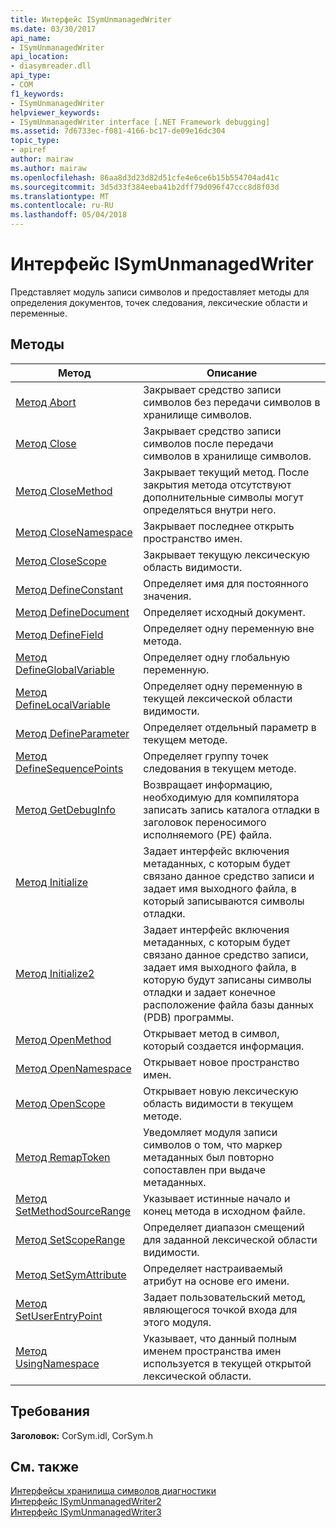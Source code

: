 ```yaml
---
title: Интерфейс ISymUnmanagedWriter
ms.date: 03/30/2017
api_name:
- ISymUnmanagedWriter
api_location:
- diasymreader.dll
api_type:
- COM
f1_keywords:
- ISymUnmanagedWriter
helpviewer_keywords:
- ISymUnmanagedWriter interface [.NET Framework debugging]
ms.assetid: 7d6733ec-f081-4166-bc17-de09e16dc304
topic_type:
- apiref
author: mairaw
ms.author: mairaw
ms.openlocfilehash: 86aa8d3d23d82d51cfe4e6ce6b15b554704ad41c
ms.sourcegitcommit: 3d5d33f384eeba41b2dff79d096f47ccc8d8f03d
ms.translationtype: MT
ms.contentlocale: ru-RU
ms.lasthandoff: 05/04/2018
---
```

# <a name="isymunmanagedwriter-interface"></a>Интерфейс ISymUnmanagedWriter
Представляет модуль записи символов и предоставляет методы для определения документов, точек следования, лексические области и переменные.  
  
## <a name="methods"></a>Методы  
  
|Метод|Описание|  
|------------|-----------------|  
|[Метод Abort](../../../../docs/framework/unmanaged-api/diagnostics/isymunmanagedwriter-abort-method.md)|Закрывает средство записи символов без передачи символов в хранилище символов.|  
|[Метод Close](../../../../docs/framework/unmanaged-api/diagnostics/isymunmanagedwriter-close-method.md)|Закрывает средство записи символов после передачи символов в хранилище символов.|  
|[Метод CloseMethod](../../../../docs/framework/unmanaged-api/diagnostics/isymunmanagedwriter-closemethod-method.md)|Закрывает текущий метод. После закрытия метода отсутствуют дополнительные символы могут определяться внутри него.|  
|[Метод CloseNamespace](../../../../docs/framework/unmanaged-api/diagnostics/isymunmanagedwriter-closenamespace-method.md)|Закрывает последнее открыть пространство имен.|  
|[Метод CloseScope](../../../../docs/framework/unmanaged-api/diagnostics/isymunmanagedwriter-closescope-method.md)|Закрывает текущую лексическую область видимости.|  
|[Метод DefineConstant](../../../../docs/framework/unmanaged-api/diagnostics/isymunmanagedwriter-defineconstant-method.md)|Определяет имя для постоянного значения.|  
|[Метод DefineDocument](../../../../docs/framework/unmanaged-api/diagnostics/isymunmanagedwriter-definedocument-method.md)|Определяет исходный документ.|  
|[Метод DefineField](../../../../docs/framework/unmanaged-api/diagnostics/isymunmanagedwriter-definefield-method.md)|Определяет одну переменную вне метода.|  
|[Метод DefineGlobalVariable](../../../../docs/framework/unmanaged-api/diagnostics/isymunmanagedwriter-defineglobalvariable-method.md)|Определяет одну глобальную переменную.|  
|[Метод DefineLocalVariable](../../../../docs/framework/unmanaged-api/diagnostics/isymunmanagedwriter-definelocalvariable-method.md)|Определяет одну переменную в текущей лексической области видимости.|  
|[Метод DefineParameter](../../../../docs/framework/unmanaged-api/diagnostics/isymunmanagedwriter-defineparameter-method.md)|Определяет отдельный параметр в текущем методе.|  
|[Метод DefineSequencePoints](../../../../docs/framework/unmanaged-api/diagnostics/isymunmanagedwriter-definesequencepoints-method.md)|Определяет группу точек следования в текущем методе.|  
|[Метод GetDebugInfo](../../../../docs/framework/unmanaged-api/diagnostics/isymunmanagedwriter-getdebuginfo-method.md)|Возвращает информацию, необходимую для компилятора записать запись каталога отладки в заголовок переносимого исполняемого (PE) файла.|  
|[Метод Initialize](../../../../docs/framework/unmanaged-api/diagnostics/isymunmanagedwriter-initialize-method.md)|Задает интерфейс включения метаданных, с которым будет связано данное средство записи и задает имя выходного файла, в который записываются символы отладки.|  
|[Метод Initialize2](../../../../docs/framework/unmanaged-api/diagnostics/isymunmanagedwriter-initialize2-method.md)|Задает интерфейс включения метаданных, с которым будет связано данное средство записи, задает имя выходного файла, в которую будут записаны символы отладки и задает конечное расположение файла базы данных (PDB) программы.|  
|[Метод OpenMethod](../../../../docs/framework/unmanaged-api/diagnostics/isymunmanagedwriter-openmethod-method.md)|Открывает метод в символ, который создается информация.|  
|[Метод OpenNamespace](../../../../docs/framework/unmanaged-api/diagnostics/isymunmanagedwriter-opennamespace-method.md)|Открывает новое пространство имен.|  
|[Метод OpenScope](../../../../docs/framework/unmanaged-api/diagnostics/isymunmanagedwriter-openscope-method.md)|Открывает новую лексическую область видимости в текущем методе.|  
|[Метод RemapToken](../../../../docs/framework/unmanaged-api/diagnostics/isymunmanagedwriter-remaptoken-method.md)|Уведомляет модуля записи символов о том, что маркер метаданных был повторно сопоставлен при выдаче метаданных.|  
|[Метод SetMethodSourceRange](../../../../docs/framework/unmanaged-api/diagnostics/isymunmanagedwriter-setmethodsourcerange-method.md)|Указывает истинные начало и конец метода в исходном файле.|  
|[Метод SetScopeRange](../../../../docs/framework/unmanaged-api/diagnostics/isymunmanagedwriter-setscoperange-method.md)|Определяет диапазон смещений для заданной лексической области видимости.|  
|[Метод SetSymAttribute](../../../../docs/framework/unmanaged-api/diagnostics/isymunmanagedwriter-setsymattribute-method.md)|Определяет настраиваемый атрибут на основе его имени.|  
|[Метод SetUserEntryPoint](../../../../docs/framework/unmanaged-api/diagnostics/isymunmanagedwriter-setuserentrypoint-method.md)|Задает пользовательский метод, являющегося точкой входа для этого модуля.|  
|[Метод UsingNamespace](../../../../docs/framework/unmanaged-api/diagnostics/isymunmanagedwriter-usingnamespace-method.md)|Указывает, что данный полным именем пространства имен используется в текущей открытой лексической области.|  
  
## <a name="requirements"></a>Требования  
 **Заголовок:** CorSym.idl, CorSym.h  
  
## <a name="see-also"></a>См. также  
 [Интерфейсы хранилища символов диагностики](../../../../docs/framework/unmanaged-api/diagnostics/diagnostics-symbol-store-interfaces.md)  
 [Интерфейс ISymUnmanagedWriter2](../../../../docs/framework/unmanaged-api/diagnostics/isymunmanagedwriter2-interface.md)  
 [Интерфейс ISymUnmanagedWriter3](../../../../docs/framework/unmanaged-api/diagnostics/isymunmanagedwriter3-interface.md)
